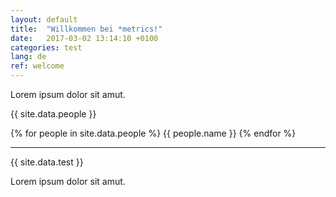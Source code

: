 ```yaml
---
layout: default
title:  "Willkommen bei *metrics!"
date:   2017-03-02 13:14:10 +0100
categories: test
lang: de
ref: welcome
---
```

Lorem ipsum dolor sit amut.

{{ site.data.people }}

{% for people in site.data.people %}
    {{ people.name }}
{% endfor %}

<hr>

{{ site.data.test }}




Lorem ipsum dolor sit amut.
